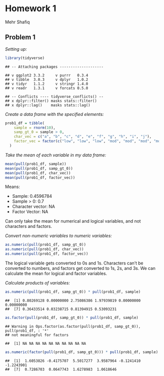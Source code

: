Homework 1
================
Mehr Shafiq

## Problem 1

*Setting up:*

``` r
library(tidyverse)
```

    ## -- Attaching packages --------------------

    ## v ggplot2 3.3.2     v purrr   0.3.4
    ## v tibble  3.0.3     v dplyr   1.0.2
    ## v tidyr   1.1.2     v stringr 1.4.0
    ## v readr   1.3.1     v forcats 0.5.0

    ## -- Conflicts ---- tidyverse_conflicts() --
    ## x dplyr::filter() masks stats::filter()
    ## x dplyr::lag()    masks stats::lag()

*Create a data frame with the specified elements:*

``` r
prob1_df = tibble(
    sample = rnorm(10),
    samp_gt_0 = sample > 0,
    char_vec = c("a", "b", "c", "d", "e", "f", "g", "h", "i", "j"),
    factor_vec = factor(c("low", "low", "low", "mod", "mod", "mod", "mod", "high", "high", "high"))
  ) 
```

*Take the mean of each variable in my data frame:*

``` r
mean(pull(prob1_df, sample))
mean(pull(prob1_df, samp_gt_0))
mean(pull(prob1_df, char_vec))
mean(pull(prob1_df, factor_vec))
```

Means:

  - Sample: 0.4596784
  - Sample \> 0: 0.7
  - Character vector: NA
  - Factor Vector: NA

Can only take the mean for numerical and logical variables, and not
characters and factors.

*Convert non-numeric variables to numeric variables:*

``` r
as.numeric(pull(prob1_df, samp_gt_0))
as.numeric(pull(prob1_df, char_vec))
as.numeric(pull(prob1_df, factor_vec))
```

The logical variable gets converted to 0s and 1s. Characters can’t be
converted to numbers, and factors get converted to 1s, 2s, and 3s. We
can calculate the mean for logical and factor variables.

*Calculate products of variables:*

``` r
as.numeric(pull(prob1_df, samp_gt_0)) * pull(prob1_df, sample)
```

    ##  [1] 0.80269128 0.00000000 2.75086386 1.97939819 0.00000000 0.00000000
    ##  [7] 0.36433514 0.03238715 0.81394915 0.53093231

``` r
as.factor(pull(prob1_df, samp_gt_0)) * pull(prob1_df, sample)
```

    ## Warning in Ops.factor(as.factor(pull(prob1_df, samp_gt_0)), pull(prob1_df, : '*'
    ## not meaningful for factors

    ##  [1] NA NA NA NA NA NA NA NA NA NA

``` r
as.numeric(factor(pull(prob1_df, samp_gt_0))) * pull(prob1_df, sample)
```

    ##  [1]  1.6053826 -0.4175707  5.5017277  3.9587964 -0.1241410 -1.2243901
    ##  [7]  0.7286703  0.0647743  1.6278983  1.0618646
